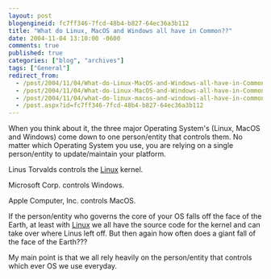 ```yaml
---
layout: post
blogengineid: fc7ff346-7fcd-48b4-b827-64ec36a3b112
title: "What do Linux, MacOS and Windows all have in Common??"
date: 2004-11-04 13:10:00 -0600
comments: true
published: true
categories: ["blog", "archives"]
tags: ["General"]
redirect_from: 
  - /post/2004/11/04/What-do-Linux-MacOS-and-Windows-all-have-in-Common.aspx
  - /post/2004/11/04/What-do-Linux-MacOS-and-Windows-all-have-in-Common
  - /post/2004/11/04/what-do-linux-macos-and-windows-all-have-in-common
  - /post.aspx?id=fc7ff346-7fcd-48b4-b827-64ec36a3b112
---
```


When you think about it, the three major Operating System's (Linux, MacOS and Windows) come down to one person/entity that controls them. No matter which Operating System you use, you are relying on a single person/entity to update/maintain your platform.

Linus Torvalds controls the <a title="Linux" href="http://www.linux.org/" target="_blank">Linux</a> kernel.

Microsoft Corp. controls Windows.

Apple Computer, Inc. controls MacOS.

If the person/entity who governs the core of your OS falls off the face of the Earth, at least with <a title="Linux" href="http://www.linux.org/" target="_blank">Linux</a> we all have the source code for the kernel and can take over where Linus left off. But then again how often does a giant fall of the face of the Earth???

My main point is that we all rely heavily on the person/entity that controls which ever OS we use everyday.
